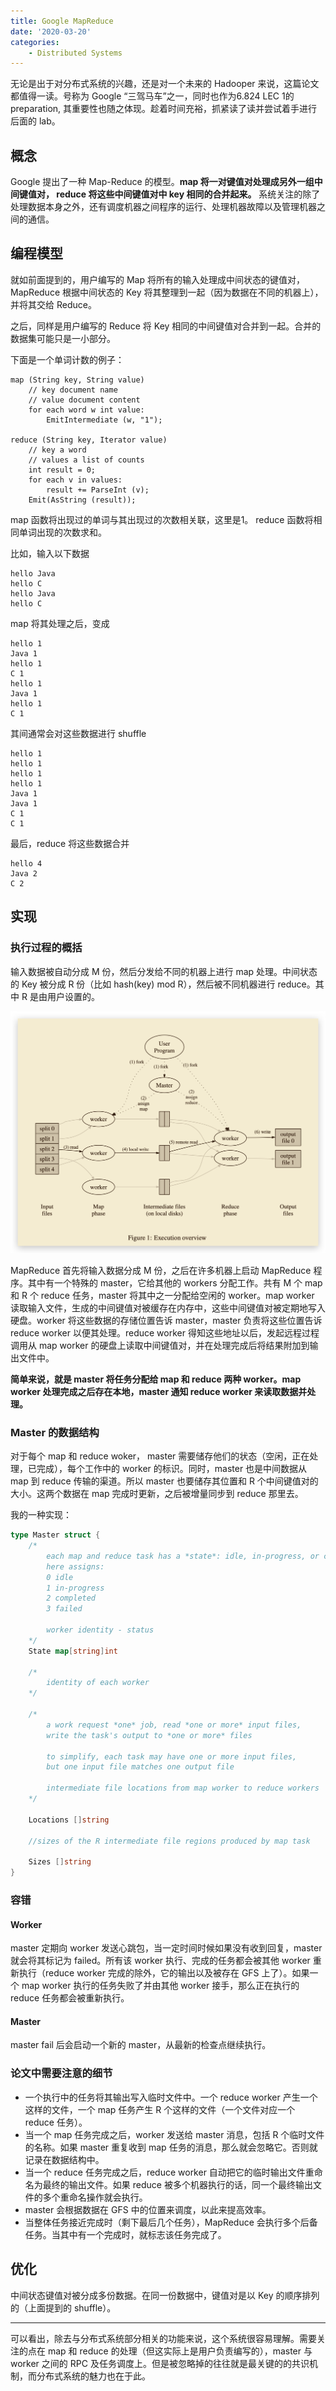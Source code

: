```yaml
---
title: Google MapReduce
date: '2020-03-20'
categories: 
    - Distributed Systems
---
```


无论是出于对分布式系统的兴趣，还是对一个未来的 Hadooper 来说，这篇论文都值得一读。号称为 Google “三驾马车”之一，同时也作为6.824 LEC 1的 preparation, 其重要性也随之体现。趁着时间充裕，抓紧读了读并尝试着手进行后面的 lab。

## 概念

Google 提出了一种 Map-Reduce 的模型。**map 将一对键值对处理成另外一组中间键值对， reduce 将这些中间键值对中 key 相同的合并起来。** 系统关注的除了处理数据本身之外，还有调度机器之间程序的运行、处理机器故障以及管理机器之间的通信。

## 编程模型

就如前面提到的，用户编写的 Map 将所有的输入处理成中间状态的键值对，MapReduce 根据中间状态的 Key 将其整理到一起（因为数据在不同的机器上），并将其交给 Reduce。

之后，同样是用户编写的 Reduce 将 Key 相同的中间键值对合并到一起。合并的数据集可能只是一小部分。

下面是一个单词计数的例子：

```
map (String key, String value)
    // key document name
    // value document content
    for each word w int value:
        EmitIntermediate (w, "1");

reduce (String key, Iterator value)
    // key a word
    // values a list of counts
    int result = 0;
    for each v in values:
        result += ParseInt (v);
    Emit(AsString (result));

```

map 函数将出现过的单词与其出现过的次数相关联，这里是1。 reduce 函数将相同单词出现的次数求和。

比如，输入以下数据
```
hello Java
hello C
hello Java
hello C
```
map 将其处理之后，变成
```
hello 1
Java 1
hello 1
C 1
hello 1
Java 1
hello 1
C 1
```
其间通常会对这些数据进行 shuffle
```
hello 1
hello 1
hello 1
hello 1
Java 1
Java 1
C 1
C 1
```
最后，reduce 将这些数据合并
```
hello 4
Java 2
C 2
```


## 实现

### 执行过程的概括

输入数据被自动分成 M 份，然后分发给不同的机器上进行 map 处理。中间状态的 Key 被分成 R 份（比如 hash(key) mod R），然后被不同机器进行 reduce。其中 R 是由用户设置的。

![](/pic/post/2020/03/google-map-reduce.png)

MapReduce 首先将输入数据分成 M 份，之后在许多机器上启动 MapReduce 程序。其中有一个特殊的 master，它给其他的 workers 分配工作。共有 M 个 map 和 R 个 reduce 任务，master 将其中之一分配给空闲的 worker。map worker 读取输入文件，生成的中间键值对被缓存在内存中，这些中间键值对被定期地写入硬盘。worker 将这些数据的存储位置告诉 master，master 负责将这些位置告诉 reduce worker 以便其处理。reduce worker 得知这些地址以后，发起远程过程调用从 map worker 的硬盘上读取中间键值对，并在处理完成后将结果附加到输出文件中。

**简单来说，就是 master 将任务分配给 map 和 reduce 两种 worker。map worker 处理完成之后存在本地，master 通知 reduce worker 来读取数据并处理。**

### Master 的数据结构

对于每个 map 和 reduce woker， master 需要储存他们的状态（空闲，正在处理，已完成），每个工作中的 worker 的标识。同时，master 也是中间数据从 map 到 reduce 传输的渠道。所以 master 也要储存其位置和 R 个中间键值对的大小。这两个数据在 map 完成时更新，之后被增量同步到 reduce 那里去。

我的一种实现：

```go
type Master struct {
	/*
		each map and reduce task has a *state*: idle, in-progress, or completed
		here assigns:
		0 idle
		1 in-progress
        2 completed
        3 failed

		worker identity - status
	*/
	State map[string]int

	/*
		identity of each worker
	*/

	/*
		a work request *one* job, read *one or more* input files,
		write the task's output to *one or more* files

		to simplify, each task may have one or more input files,
		but one input file matches one output file

		intermediate file locations from map worker to reduce workers
	*/

	Locations []string

	//sizes of the R intermediate file regions produced by map task

	Sizes []string
}
```

### 容错

#### Worker

master 定期向 worker 发送心跳包，当一定时间时候如果没有收到回复，master 就会将其标记为 failed。所有该 worker 执行、完成的任务都会被其他 worker 重新执行（reduce worker 完成的除外，它的输出以及被存在 GFS 上了）。如果一个 map worker 执行的任务失败了并由其他 worker 接手，那么正在执行的 reduce 任务都会被重新执行。

#### Master

master fail 后会启动一个新的 master，从最新的检查点继续执行。

### 论文中需要注意的细节

- 一个执行中的任务将其输出写入临时文件中。一个 reduce worker 产生一个这样的文件，一个 map 任务产生 R 个这样的文件（一个文件对应一个 reduce 任务）。
- 当一个 map 任务完成之后，worker 发送给 master 消息，包括 R 个临时文件的名称。如果 master 重复收到 map 任务的消息，那么就会忽略它。否则就记录在数据结构中。
- 当一个 reduce 任务完成之后，reduce worker 自动把它的临时输出文件重命名为最终的输出文件。如果 reduce 被多个机器执行的话，同一个最终输出文件的多个重命名操作就会执行。
- master 会根据数据在 GFS 中的位置来调度，以此来提高效率。
- 当整体任务接近完成时（剩下最后几个任务），MapReduce 会执行多个后备任务。当其中有一个完成时，就标志该任务完成了。

## 优化

中间状态键值对被分成多份数据。在同一份数据中，键值对是以 Key 的顺序排列的（上面提到的 shuffle）。

---

可以看出，除去与分布式系统部分相关的功能来说，这个系统很容易理解。需要关注的点在 map 和 reduce 的处理（但这实际上是用户负责编写的），master 与 worker 之间的 RPC 及任务调度上。但是被忽略掉的往往就是最关键的的共识机制，而分布式系统的魅力也在于此。